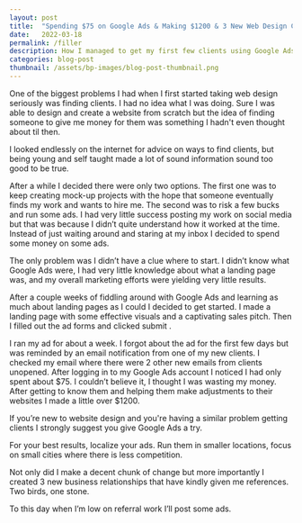 ```yaml
---
layout: post
title:  "Spending $75 on Google Ads & Making $1200 & 3 New Web Design Clients"
date:   2022-03-18
permalink: /filler
description: How I managed to get my first few clients using Google Ads and a few bucks.
categories: blog-post
thumbnail: /assets/bp-images/blog-post-thumbnail.png
---
```


One of the biggest problems I had when I first started taking web design seriously was finding clients.  I had no idea what I was doing. Sure I was able to design and create a website from scratch but the idea of finding someone to give me money for them was something I hadn't even thought about til then.

I looked endlessly on the internet for advice on ways to find clients, but being young and self taught made a lot of sound information sound too good to be true.  

After a while I decided there were only two options.  The first one was to keep creating mock-up projects with the hope that someone eventually finds my work and wants to hire me.  The second was to risk a few bucks and run some ads.  I had very little success posting my work on social media but that was because I didn’t quite understand how it worked at the time.  Instead of just waiting around and staring at my inbox I decided to spend some money on some ads.

The only problem was I didn’t have a clue where to start.  I didn’t know what Google Ads were, I had very little knowledge about what a landing page was, and my overall marketing efforts were yielding very little results.

After a couple weeks of fiddling around with Google Ads and learning as much about landing pages as I could I decided to get started. I made a landing page with some effective visuals and a captivating sales pitch.  Then I filled out the ad forms and clicked submit .

I ran my ad for about a week.  I forgot about the ad for the first few days but was reminded by an email notification from one of my new clients. I checked my email where there were 2 other new emails from clients unopened.  After logging in to my Google Ads account I noticed I had only spent about $75.  I couldn’t believe it, I thought I was wasting my money.  After getting to know them and helping them make adjustments to their websites I made a little over $1200.

If you’re new to website design and you're having a similar problem getting clients I strongly suggest you give Google Ads a try.  

For your best results, localize your ads.  Run them in smaller locations, focus on small cities where there is less competition. 

Not only did I make a decent chunk of change but more importantly I created 3 new business relationships that have kindly given me references.  Two birds, one stone.

To this day when I’m low on referral work I’ll post some ads. 

